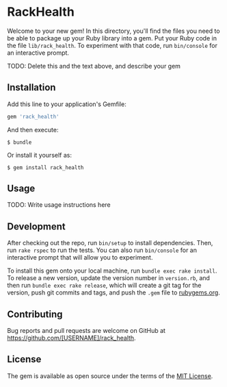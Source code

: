 # RackHealth

Welcome to your new gem! In this directory, you'll find the files you need to be able to package up your Ruby library into a gem. Put your Ruby code in the file `lib/rack_health`. To experiment with that code, run `bin/console` for an interactive prompt.

TODO: Delete this and the text above, and describe your gem

## Installation

Add this line to your application's Gemfile:

```ruby
gem 'rack_health'
```

And then execute:

    $ bundle

Or install it yourself as:

    $ gem install rack_health

## Usage

TODO: Write usage instructions here

## Development

After checking out the repo, run `bin/setup` to install dependencies. Then, run `rake rspec` to run the tests. You can also run `bin/console` for an interactive prompt that will allow you to experiment.

To install this gem onto your local machine, run `bundle exec rake install`. To release a new version, update the version number in `version.rb`, and then run `bundle exec rake release`, which will create a git tag for the version, push git commits and tags, and push the `.gem` file to [rubygems.org](https://rubygems.org).

## Contributing

Bug reports and pull requests are welcome on GitHub at https://github.com/[USERNAME]/rack_health.


## License

The gem is available as open source under the terms of the [MIT License](http://opensource.org/licenses/MIT).

